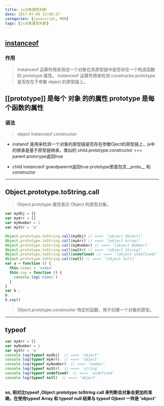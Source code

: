 ```yaml
---
title: js对象属性判断
date: 2017-07-09 13:08:27
categories: [javascript, MDN]
tags: [js对象属性判断]
---
```


## [instanceof](https://developer.mozilla.org/zh-CN/docs/Web/JavaScript/Reference/Operators/instanceof)
### 作用
> instanceof 运算符用来测试一个对象在其原型链中是否存在一个构造函数的 prototype 属性。
> instanceof 运算符用来检测 constructor.prototype 是否存在于参数 object 的原型链上。

[[prototype]] 是每个 **对象** 的的属性 prototype 是每个**函数**的属性
---
### 语法
> object instanceof constructor
- instanof 是用来检测一个对象的原型链是否存在参数Oject的原型链上，js中的继承是基于原型链继承，类似的 child.prototype.constructor === parent.protorype返回true
<!--- 相对比 child.prototype.constructor === grandparent.protorype返回false-->
- child instanceof grandparernt返回true
prototype里面包含__proto__ 和 constructor

---


## Object.prototype.toString.call
> Object.prototype 属性表示 Object 的原型对象。

```js
var myObj = {}
var myArr = []
var myNumber = 1
var myStr = 'a'

Object.prototype.toString.call(myObj) // ===> '[object Object]' 
Object.prototype.toString.call(myArr) // ===> '[object Array]' 
Object.prototype.toString.call(myNumber) // ===> '[object Number]'
Object.prototype.toString.call(myStr) // ===> '[object String]'
Object.prototype.toString.call(undefined) // ===> '[object undefined]'
Object.prototype.toString.call(null) // ===> '[object null]'
var a = function () {
  this.nimei = 'nimie'
  this.say = function () {
    console.log('nimei')
  }
}
var b ;
b. 
b.say()

```
> Object.prototype.constructor 特定的函数，用于创建一个对象的原型。
---

## typeof
```js
var myArr = []
var myNumber = 1
var myStr = 'a'
console.log(typeof myObj)  // ===> 'object'
console.log(typeof myArr)  // ===> 'object'
console.log(typeof myNumber)  // ===> 'number'
console.log(typeof myStr)  // ===> 'string'
console.log(typeof undefined)  // ===> 'undefined'
console.log(typeof null)  // ===> 'object'
```
## 
**so, 相对比typeof ,Object.prototype.toString.call 来判断会对象会更加的准确，在使用typeof Array 和 typeof null 结果与 typeof Ojbect 一样是 'object'**